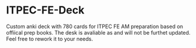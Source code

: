 # ITPEC-FE-Deck
Custom anki deck with 780 cards for ITPEC FE AM preparation based on offiical prep books.
The desk is avaliable as and will not be furthet updated. Feel free to rework it to your needs.
